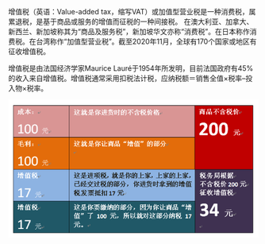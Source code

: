 增值税（英语：Value-added tax，缩写VAT）或加值型营业税是一种消费税，属累退税，是基于商品或服务的增值而征税的一种间接税。
在澳大利亚、加拿大、新西兰、新加坡称其为“商品及服务税”，新加坡华文亦称“消费税”。在日本称作消费税。在台湾称作“加值型营业税”。截至2020年11月，全球有170个国家或地区有征收增值税。
 
增值税是由法国经济学家Maurice Lauré于1954年所发明，目前法国政府有45%的收入来自增值税。增值税通常采用扣税法计税，应纳税额＝销售全值×税率–投入物×税率。

![VAT](/assets/3a463e3d15ec47db2116dfede24d5c27_1440w.jpg.png)